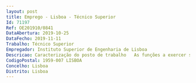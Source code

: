 ```yaml
--- 
layout: post
title: Emprego - Lisboa - Técnico Superior
Id: 71197
Ref: OE201910/0841
DataAbertura: 2019-10-25
DataFecho: 2019-11-11
Trabalho: Técnico Superior
Empregador: Instituto Superior de Engenharia de Lisboa
Descricao: Caracterização do posto de trabalho   As funções a exercer são as inerentes à categoria constantes no anexo referido no n.º 2 do artigo 88.º da LTFP, às quais corresponde o grau 3 de complexidade funcional e em conformidade com o estabelecido no mapa de pessoal do ISEL aprovado para o ano 2019, designadamente a) Apoio técnico e científico às atividades letivas, de investigação, desenvolvimento e inovação e de prestação de serviços que decorrem na Área Departamental de Engenharia Química do ISEL b) Assessoria aos Responsáveis de Laboratório c) Apoio técnico e científico às atividades letivas laboratoriais e colaboração com os responsáveis de unidades curriculares que integram prática laboratorial e com os docentes envolvidos na lecionação das mesmas, no desenvolvimento de novos protocolos experimentais d) Colaboração técnica e científica em atividades de investigação, desenvolvimento e tecnologia e de prestação de serviços ao exterior e) Organização e gestão de bens necessários ao funcionamento do laboratório, incluindo a consulta a fornecedores e a elaboração de propostas de aquisição, a submeter ao Responsável de Laboratório f) Manutenção dos equipamentos de laboratório g) Garantir o adequado armazenamento e encaminhamento dos resíduos produzidos no laboratório h) Elaborar e manter atualizado o inventário de material e reagentes i) Assegurar, em colaboração com o Responsável de Laboratório, níveis adequados de segurança de pessoas e bens no laboratório e promover em geral, as boas práticas de laboratório j) Gestão das plataformas de comunicação interna e externa da Área Departamental  k) Quaisquer outras tarefas para que seja solicitado no âmbito das atividades da Área Departamental.
CodigoPostal: 1959-007 LISBOA
Concelho: Lisboa
Distrito: Lisboa
--- 
```


